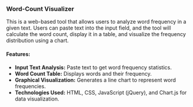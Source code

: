 ### Word-Count Visualizer

This is a web-based tool that allows users to analyze word frequency in a given text. Users can paste text into the input field, and the tool will calculate the word count, display it in a table, and visualize the frequency distribution using a chart.

#### Features:
- **Input Text Analysis:** Paste text to get word frequency statistics.
- **Word Count Table:** Displays words and their frequency.
- **Graphical Visualization:** Generates a line chart to represent word frequencies.
- **Technologies Used:** HTML, CSS, JavaScript (jQuery), and Chart.js for data visualization.

